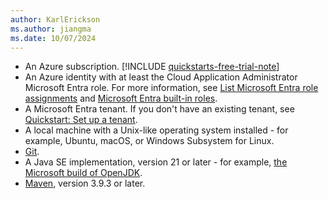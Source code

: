 ```yaml
---
author: KarlErickson
ms.author: jiangma
ms.date: 10/07/2024
---
```


- An Azure subscription. [!INCLUDE [quickstarts-free-trial-note](../../../includes/quickstarts-free-trial-note.md)]
- An Azure identity with at least the Cloud Application Administrator Microsoft Entra role. For more information, see [List Microsoft Entra role assignments](/entra/identity/role-based-access-control/view-assignments#microsoft-entra-admin-center) and [Microsoft Entra built-in roles](/entra/identity/role-based-access-control/permissions-reference#cloud-application-administrator).
- A Microsoft Entra tenant. If you don't have an existing tenant, see [Quickstart: Set up a tenant](/entra/identity-platform/quickstart-create-new-tenant).
- A local machine with a Unix-like operating system installed - for example, Ubuntu, macOS, or Windows Subsystem for Linux.
- [Git](/devops/develop/git/install-and-set-up-git).
- A Java SE implementation, version 21 or later - for example, [the Microsoft build of OpenJDK](/java/openjdk).
- [Maven](https://maven.apache.org/download.cgi), version 3.9.3 or later.
